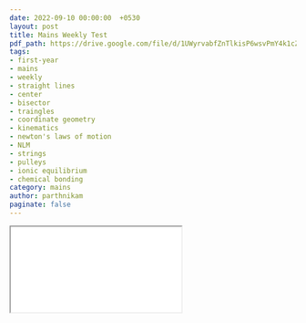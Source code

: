 ```yaml
---
date: 2022-09-10 00:00:00  +0530
layout: post
title: Mains Weekly Test
pdf_path: https://drive.google.com/file/d/1UWyrvabfZnTlkisP6wsvPmY4k1cZa3qW/preview?usp=drive_link
tags: 
- first-year
- mains
- weekly
- straight lines
- center
- bisector
- traingles
- coordinate geometry
- kinematics
- newton's laws of motion
- NLM
- strings
- pulleys
- ionic equilibrium
- chemical bonding
category: mains
author: parthnikam
paginate: false
---
```


<iframe class="embed-pdf" src="{{ page.pdf_path }}#toolbar=0" seamless="seamless" scrolling="no" style="overflow:hidden"></iframe>

